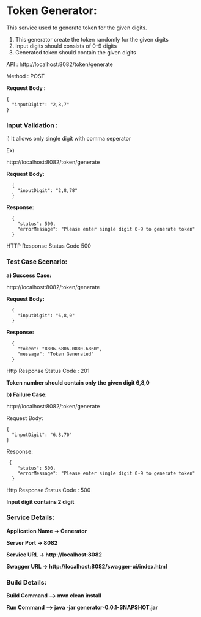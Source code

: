 <h1><b> Token Generator:</b></h1>

This service used to generate token for the given digits. 
1. This generator create the token randomly for the given digits
2. Input digits should consists of 0-9 digits
3. Generated token should contain the given digits

  API : http://localhost:8082/token/generate
  
  Method : POST
  
<b>  Request Body : </b>
  
    {
      "inputDigit": "2,8,7"
    }

<h3><b>Input Validation :</b></h3>
i) It allows only single digit with comma seperator

  Ex) 
   
  http://localhost:8082/token/generate
   
 <b> Request Body: </b>
    
      {
        "inputDigit": "2,8,78"
      }

 <b>  Response: </b>
   
      {
        "status": 500,
        "errorMessage": "Please enter single digit 0-9 to generate token"
      }
  HTTP Response Status Code 500

<h3><b>Test Case Scenario:</b></h3>

<b>a) Success Case: </b>
   
http://localhost:8082/token/generate

<b>Request Body:</b>
    
      {
        "inputDigit": "6,8,0"
      }

<b>Response:</b>

      {
        "token": "8806-6806-0880-6860",
        "message": "Token Generated"
      }
      
  Http Response Status Code : 201
  
  <b> Token number should contain only the given digit 6,8,0 </b>

<b>  b) Failure Case:</b>
  
  http://localhost:8082/token/generate

  Request Body:
    
    {
      "inputDigit": "6,8,70"
    }

Response:    
     
     {
        "status": 500,
        "errorMessage": "Please enter single digit 0-9 to generate token"
      }
      
Http Response Status Code : 500
    
<b> Input digit contains 2 digit </b>

<h3><b>Service Details:</b></h3>
<b>
Application Name -> Generator
  
Server Port -> 8082

Service URL -> http://localhost:8082

Swagger URL -> http://localhost:8082/swagger-ui/index.html

</b>
<h3><b>Build Details:</b></h3>
<b>
Build Command --> mvn clean install

Run Command --> java -jar generator-0.0.1-SNAPSHOT.jar
</b>


